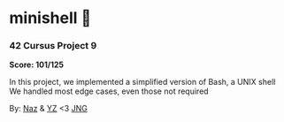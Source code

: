 # minishell 🐚

### 42 Cursus Project 9

**Score: 101/125**

In this project, we implemented a simplified version of Bash, a UNIX shell <br/>
We handled most edge cases, even those not required

By: [Naz](https://github.com/nazrinshahaf) & [YZ](https://github.com/hooyunzhe) <3 [JNG](https://github.com/neosizzle)
